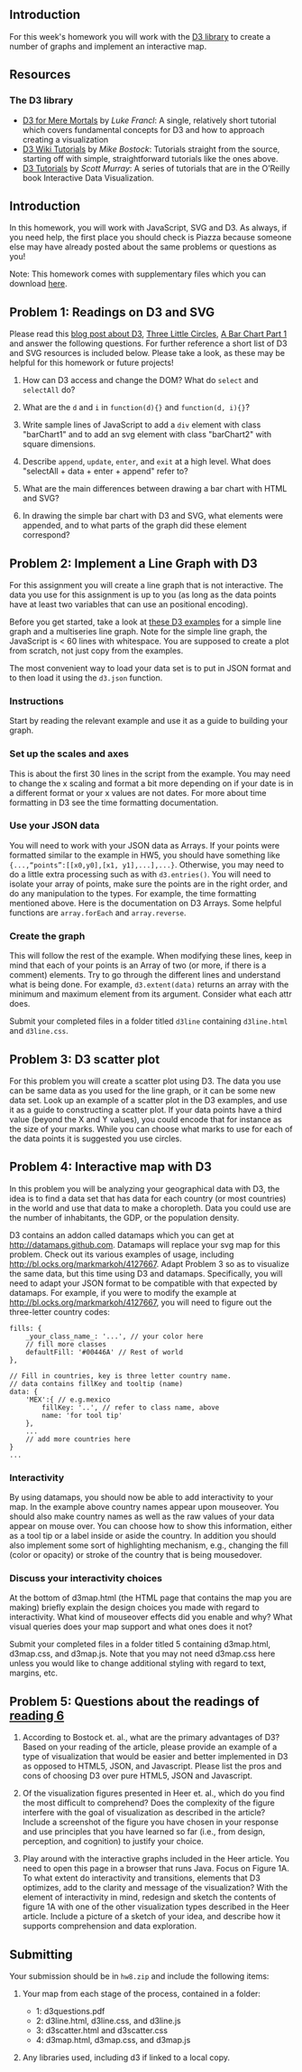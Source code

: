 ## Introduction

For this week's homework you will work with the [D3 library][D3website] to
create a number of graphs and implement an interactive map.

[D3website]: http://d3js.org/

## Resources

### The D3 library

* [D3 for Mere Mortals] by *Luke Francl*: A single, relatively short tutorial
  which covers fundamental concepts for D3 and how to approach creating a
  visualization
* [D3 Wiki Tutorials] by *Mike Bostock*: Tutorials straight from the source,
  starting off with simple, straightforward tutorials like the ones above.
* [D3 Tutorials] by *Scott Murray*: A series of tutorials that are in the
  O’Reilly book Interactive Data Visualization.

[D3 for Mere Mortals]: http://www.recursion.org/d3-for-mere-mortals/
[D3 Wiki Tutorials]: https://github.com/mbostock/d3/wiki/Tutorials
[D3 Tutorials]: http://alignedleft.com/tutorials/d3/


## Introduction

In this homework, you will work with JavaScript, SVG and D3. As always, if you
need help, the first place you should check is Piazza because someone else may
have already posted about the same problems or questions as you!

Note: This homework comes with supplementary files which you can download
[here](HW_8_Supplementary_Files.zip).

## Problem 1: Readings on D3 and SVG

Please read this [blog post about D3], [Three Little Circles], [A Bar Chart
Part 1] and answer the following questions. For further reference a short list
of D3 and SVG resources is included below. Please take a look, as these may be
helpful for this homework or future projects!

[blog post about D3]: http://www.jeromecukier.net/blog/2013/03/05/d3-tutorial-at-strata-redux/
[Three Little Circles]: http://mbostock.github.io/d3/tutorial/circle.html
[A Bar Chart Part 1]: http://mbostock.github.io/d3/tutorial/bar-1.html

1. How can D3 access and change the DOM? What do `select` and `selectAll` do?

2. What are the `d` and `i` in `function(d){}` and `function(d, i){}`?

3. Write sample lines of JavaScript to add a `div` element with class
   "barChart1" and to add an svg element with class "barChart2" with square
   dimensions.

4. Describe `append`, `update`, `enter`, and `exit` at a high level. What does
   "selectAll + data + enter + append" refer to?

5. What are the main differences between drawing a bar chart with HTML and SVG?

6. In drawing the simple bar chart with D3 and SVG, what elements were
   appended, and to what parts of the graph did these element correspond?


## Problem 2: Implement a Line Graph with D3

For this assignment you will create a line graph that is not interactive. The
data you use for this assignment is up to you (as long as the data points have
at least two variables that can use an positional encoding).

Before you get started, take a look at [these D3 examples] for a simple line
graph and a multiseries line graph. Note for the simple line graph, the
JavaScript is < 60 lines with whitespace. You are supposed to create a plot
from scratch, not just copy from the examples.

[these D3 examples]: https://github.com/mbostock/d3/wiki/Gallery

The most convenient way to load your data set is to put in JSON format and to
then load it using the `d3.json` function. 


### Instructions

Start by reading the relevant example and use it as a guide to building your
graph.


### Set up the scales and axes

This is about the first 30 lines in the script from the example. You may need
to change the x scaling and format a bit more depending on if your date is in a
different format or your x values are not dates. For more about time formatting
in D3 see the time formatting documentation.

### Use your JSON data

You will need to work with your JSON data as Arrays. If your points were
formatted similar to the example in HW5, you should have something like
`{...,“points”:[[x0,y0],[x1, y1],...],...}`. Otherwise, you may need to do a
little extra processing such as with `d3.entries()`. You will need to isolate
your array of points, make sure the points are in the right order, and do any
manipulation to the types. For example, the time formatting mentioned above.
Here is the documentation on D3 Arrays. Some helpful functions are
`array.forEach` and `array.reverse`.

### Create the graph

This will follow the rest of the example. When modifying these lines, keep in
mind that each of your points is an Array of two (or more, if there is a
comment) elements. Try to go through the different lines and understand what is
being done. For example, `d3.extent(data)` returns an array with the minimum
and maximum element from its argument. Consider what each attr does.

Submit your completed files in a folder titled `d3line` containing `d3line.html` and
`d3line.css`.


## Problem 3: D3 scatter plot

For this problem you will create a scatter plot using D3. The data you use
can be same data as you used for the line graph, or it can be some new
data set. Look up an example of a scatter plot in the D3 examples, and use
it as a guide to constructing a scatter plot. If your data points have a 
third value (beyond the X and Y values), you could encode that for instance
as the size of your marks. While you can choose what marks to use for each
of the data points it is suggested you use circles.


## Problem 4: Interactive map with D3

In this problem you will be analyzing your geographical data with D3, the idea
is to find a data set that has data for each country (or most countries) in the
world and use that data to make a choropleth. Data you could use are the number
of inhabitants, the GDP, or the population density.

D3 contains an add­on called datamaps which you can get at
<http://datamaps.github.com>. Datamaps will replace your svg map for this
problem. Check out its various examples of usage, including
<http://bl.ocks.org/markmarkoh/4127667>. Adapt Problem 3 so as to visualize the
same data, but this time using D3 and datamaps. Specifically, you will need to
adapt your JSON format to be compatible with that expected by datamaps. For
example, if you were to modify the example at 
<http://bl.ocks.org/markmarkoh/4127667>, you will need to figure out the 
three-letter country codes:

	fills: {
		_your_class_name_: '...', // your color here
		// fill more classes
		defaultFill: '#00446A' // Rest of world
	},
	
	// Fill in countries, key is three letter country name.
	// data contains fillKey and tooltip (name)
	data: {
		'MEX':{ // e.g.mexico
			fillKey: '..', // refer to class name, above
			name: 'for tool tip'
		},
		...
		// add more countries here
	}
	...

### Interactivity

By using datamaps, you should now be able to add interactivity to your map. In
the example above country names appear upon mouseover. You should also make
country names as well as the raw values of your data appear on mouse over. You
can choose how to show this information, either as a tool tip or a label inside
or aside the country. In addition you should also implement some sort of
highlighting mechanism, e.g., changing the fill (color or opacity) or stroke of
the country that is being moused­over.

### Discuss your interactivity choices

At the bottom of d3map.html (the HTML page that contains the map you are making)
briefly explain the design choices you made with
regard to interactivity. What kind of mouseover effects did you enable and why?
What visual queries does your map support and what ones does it not?

Submit your completed files in a folder titled 5 containing d3map.html,
d3map.css, and d3map.js. Note that you may not need d3map.css here unless you
would like to change additional styling with regard to text, margins, etc.

## Problem 5: Questions about the readings of [reading 6][]

1. According to Bostock et. al., what are the primary advantages of D3? Based
on your reading of the article, please provide an example of a type of
visualization that would be easier and better implemented in D3 as opposed to
HTML5, JSON, and Javascript. Please list the pros and cons of choosing D3 over
pure HTML5, JSON and Javascript.

2. Of the visualization figures presented in Heer et. al., which do you find
the most difficult to comprehend? Does the complexity of the figure interfere
with the goal of visualization as described in the article? Include a
screenshot of the figure you have chosen in your response and use principles
that you have learned so far (i.e., from design, perception, and cognition) to
justify your choice.

3. Play around with the interactive graphs included in the Heer article. You
need to open this page in a browser that runs Java. Focus on Figure 1A. To what
extent do interactivity and transitions, elements that D3 optimizes, add to the
clarity and message of the visualization? With the element of interactivity in
mind, redesign and sketch the contents of figure 1A with one of the other
visualization types described in the Heer article. Include a picture of a
sketch of your idea, and describe how it supports comprehension and data
exploration.

[reading 6]: /readings/reading-6

## Submitting

Your submission should be in `hw8.zip` and include the
following items:


1. Your map from each stage of the process, contained in a folder:
   * 1: d3questions.pdf
   * 2: d3line.html, d3line.css, and d3line.js
   * 3: d3scatter.html and d3scatter.css
   * 4: d3map.html, d3map.css, and d3map.js

2. Any libraries used, including d3 if linked to a local copy.
